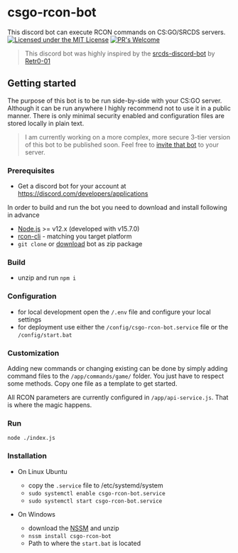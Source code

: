 # csgo-rcon-bot
This discord bot can execute RCON commands on CS:GO/SRCDS servers.
[![Licensed under the MIT License](https://img.shields.io/badge/License-MIT-blue.svg)](https://github.com/dichternebel/csgo-rcon-bot/blob/main/LICENSE.md)
[![PR's Welcome](https://img.shields.io/badge/PRs%20-welcome-brightgreen.svg)](http://makeapullrequest.com)

> This discord bot was highly inspired by the [srcds-discord-bot](https://github.com/Retr0-01/srcds-discord-bot) by [Retr0-01](https://github.com/Retr0-01)

## Getting started

The purpose of this bot is to be run side-by-side with your CS:GO server. Although it can be run anywhere I highly recommend not to use it in a public manner. There is only minimal security enabled and configuration files are stored locally in plain text.

> I am currently working on a more complex, more secure 3-tier version of this bot to be published soon. Feel free to [invite that bot](https://discord.com/oauth2/authorize?client_id=797866820996169779&permissions=10304&scope=bot) to your server. 

### Prerequisites

* Get a discord bot for your account at https://discord.com/developers/applications

In order to build and run the bot you need to download and install following in advance

* [Node.js](https://nodejs.dev/) >= v12.x (developed with v15.7.0)
* [rcon-cli]() - matching you target platform
* `git clone` or [download](https://github.com/dichternebel/csgo-rcon-bot/archive/main.zip) bot as zip package

### Build

* unzip and run `npm i`

### Configuration

* for local development open the `/.env` file and configure your local settings
* for deployment use either the `/config/csgo-rcon-bot.service` file or the `/config/start.bat`

### Customization

Adding new commands or changing existing can be done by simply adding command files to the `/app/commands/game/` folder. You just have to respect some methods. Copy one file as a template to get started.

All RCON parameters are currently configured in `/app/api-service.js`. That is where the magic happens.

### Run

`node ./index.js`

### Installation

* On Linux Ubuntu
    * copy the `.service` file to /etc/systemd/system 
    * `sudo systemctl enable csgo-rcon-bot.service`
    * `sudo systemctl start csgo-rcon-bot.service`

* On Windows
    * download the [NSSM](https://nssm.cc/download) and unzip
    * `nssm install csgo-rcon-bot`
    * Path to where the `start.bat` is located
